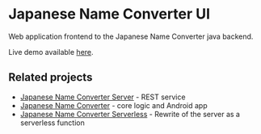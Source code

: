 Japanese Name Converter UI
==========================

Web application frontend to the Japanese Name Converter java backend.

Live demo available [here](http://apps.nolanlawson.com/japanese-name-converter/).

Related projects
---------------

* [Japanese Name Converter Server][3] - REST service
* [Japanese Name Converter][5] - core logic and Android app
* [Japanese Name Converter Serverless][6] - Rewrite of the server as a serverless function

[1]: http://sam.zoy.org/wtfpl/
[2]: http://nolanlawson.com/2011/03/30/jnameconverter/
[3]: http://github.com/nolanlawson/jnameconverter-server/
[4]: http://github.com/nolanlawson/japanese-name-converter-ui/
[5]: http://github.com/nolanlawson/JapaneseNameConverterRoot/
[6]: http://github.com/nolanlawson/jnameconverter-serverless/
